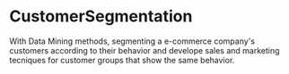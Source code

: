 # CustomerSegmentation
 With Data Mining methods, segmenting a e-commerce company's customers according to their behavior and develope sales and marketing tecniques for customer groups that show the same behavior.
